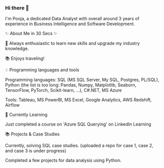 ### Hi there 👋

I'm Pooja, a dedicated Data Analyst with overall around 3 years of experience in Business Intelligence and Software Development.

✨ About Me in 30 Secs ✨

📝 Always enthusiastic to learn new skills and upgrade my industry knowledge.

📚 Enjoys traveling!


💡 Programming languages and tools

Programming languages: SQL (MS SQL Server, My SQL, Postgres, PL/SQL), Python (the list is too long: Pandas, Numpy, Matplotlib, Seaborn, TensorFlow, PyTorch, Scikit-learn, ...), C#.NET, MS Azure

Tools: Tableau, MS PowerBI, MS Excel, Google Analytics, AWS Redshift, Airflow

📝 Currently Learning

Just completed a course on 'Azure SQL Querying' on LinkedIn Learning 

📚 Projects & Case Studies

Currently, solving SQL case studies. (uploaded a repo for case 1, case 2, and case 3 is under progress)

Completed a few projects for data analysis using Python.

